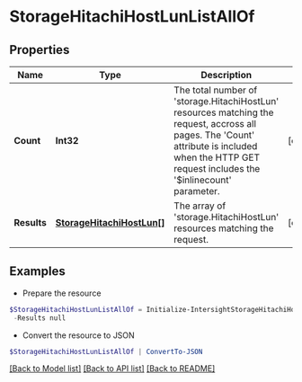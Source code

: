# StorageHitachiHostLunListAllOf
## Properties

Name | Type | Description | Notes
------------ | ------------- | ------------- | -------------
**Count** | **Int32** | The total number of &#39;storage.HitachiHostLun&#39; resources matching the request, accross all pages. The &#39;Count&#39; attribute is included when the HTTP GET request includes the &#39;$inlinecount&#39; parameter. | [optional] 
**Results** | [**StorageHitachiHostLun[]**](StorageHitachiHostLun.md) | The array of &#39;storage.HitachiHostLun&#39; resources matching the request. | [optional] 

## Examples

- Prepare the resource
```powershell
$StorageHitachiHostLunListAllOf = Initialize-IntersightStorageHitachiHostLunListAllOf  -Count null `
 -Results null
```

- Convert the resource to JSON
```powershell
$StorageHitachiHostLunListAllOf | ConvertTo-JSON
```

[[Back to Model list]](../README.md#documentation-for-models) [[Back to API list]](../README.md#documentation-for-api-endpoints) [[Back to README]](../README.md)


